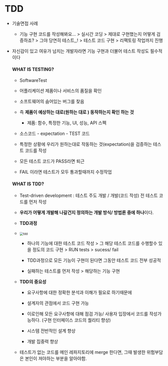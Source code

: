 # TDD

- 기술면접 사례
  - 기능 구현 코드를 작성해봐요... > 실시간 코딩 > 제대로 구현했는지 어떻게 검증하죠? > 그야 당연히 테스트,,! > 테스트 코드 구현 > 리팩토링 작업까지 진행 

- 자신감이 있고 여유가 넘치는 개발자라면 기능 구현과 더불어 테스트 작성도 필수적이다

  

  #### WHAT IS TESTING?

  - SoftwareTest 

  - 어플리케이션 제품이나 서비스의 품질을 확인
  - 소프트웨어의 숨어있는 버그를 찾음

  - 즉 **제품이 예상하는 대로(원하는 대로 ) 동작하는지 확인 하는 것**
    - 제품: 함수, 특정한 기능, UI, 성능, API 스펙

  - 소스코드 - expectation - TEST 코드
  - 특정한 상황에 우리가 원하는대로 작동하는 것(expectation)을 검증하는 테스트 코드를 작성
  - 모든 테스트 코드가 PASS라면 퇴근
  - FAIL 이라면 테스트가 모두 통과할때까지 수정작업

  #### WHAT IS TDD?

  - Test-driven development : 테스트 주도 개발 / 개발(코드 작성) 전 테스트 코드를 먼저 작성 
  
  - **우리가 어떻게 개발해 나갈건지 정의하는 개발 방식/ 방법론 중에 하나**이다. 
  
  - **TDD과정**
  
  - <img src="./img/TDD.png" alt="tdd" style="zoom:67%;" />
  
    
  
    - 하나의 기능에 대한 테스트 코드 작성 > 그 해당 테스트 코드를 수행할수 있을 정도의 코드 구현 > RUN tests > sucess/ fail
  
  
    - TDD과정으로 모든 기능이 구현이 된다면 그동안 테스트 코드 전부 성공적
  
    - 실패하는 테스트를 먼저 작성 > 해당하는 기능 구현
  
      
  
  - **TDD의 중요성**
    
    - 요구사항에 대한 정확한 분석과 이해가 필요로 하기때문에
    
    - 설계자의 관점에서 코드 구현 가능
    
    - 이로인해 모든 요구사항에 대해 점검 가능/ 사용자 입장에서 코드를 작성가능하다. (구현 인터페이스 코드의 퀄리티 향상)
    
    - 시스템 전반적인 설계 향상
    
    - 개발 집중력 향상
    
      
    
  - 테스트가 없는 코드를 메인 레파지토리에 merge 한다면,  그때 발생한 위험부담은 본인이 져야하는 부분을 알아야함. 